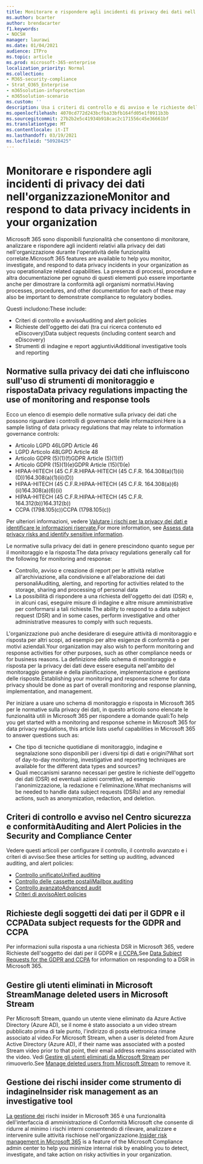 ```yaml
---
title: Monitorare e rispondere agli incidenti di privacy dei dati nell'organizzazione
ms.author: bcarter
author: brendacarter
f1.keywords:
- NOCSH
manager: laurawi
ms.date: 01/04/2021
audience: ITPro
ms.topic: article
ms.prod: microsoft-365-enterprise
localization_priority: Normal
ms.collection:
- M365-security-compliance
- Strat_O365_Enterprise
- m365solution-infoprotection
- m365solution-scenario
ms.custom: ''
description: Usa i criteri di controllo e di avviso e le richieste dell'oggetto dei dati per monitorare e rispondere a eventi imprevisti relativi ai dati personali.
ms.openlocfilehash: 4070cd772d243bcfba33bfb164fd05e1f0911b3b
ms.sourcegitcommit: 27b2b2e5c41934b918cac2c171556c45e36661bf
ms.translationtype: MT
ms.contentlocale: it-IT
ms.lasthandoff: 03/19/2021
ms.locfileid: "50928425"
---
```

# <a name="monitor-and-respond-to-data-privacy-incidents-in-your-organization"></a><span data-ttu-id="c430f-103">Monitorare e rispondere agli incidenti di privacy dei dati nell'organizzazione</span><span class="sxs-lookup"><span data-stu-id="c430f-103">Monitor and respond to data privacy incidents in your organization</span></span>

<span data-ttu-id="c430f-104">Microsoft 365 sono disponibili funzionalità che consentono di monitorare, analizzare e rispondere agli incidenti relativi alla privacy dei dati nell'organizzazione durante l'operatività delle funzionalità correlate.</span><span class="sxs-lookup"><span data-stu-id="c430f-104">Microsoft 365 features are available to help you monitor, investigate, and respond to data privacy incidents in your organization as you operationalize related capabilities.</span></span> <span data-ttu-id="c430f-105">La presenza di processi, procedure e altra documentazione per ognuno di questi elementi può essere importante anche per dimostrare la conformità agli organismi normativi.</span><span class="sxs-lookup"><span data-stu-id="c430f-105">Having processes, procedures, and other documentation for each of these may also be important to demonstrate compliance to regulatory bodies.</span></span>

<span data-ttu-id="c430f-106">Questi includono:</span><span class="sxs-lookup"><span data-stu-id="c430f-106">These include:</span></span> 

- <span data-ttu-id="c430f-107">Criteri di controllo e avviso</span><span class="sxs-lookup"><span data-stu-id="c430f-107">Auditing and alert policies</span></span>
- <span data-ttu-id="c430f-108">Richieste dell'oggetto dei dati (tra cui ricerca contenuto ed eDiscovery)</span><span class="sxs-lookup"><span data-stu-id="c430f-108">Data subject requests (including content search and eDiscovery)</span></span>
- <span data-ttu-id="c430f-109">Strumenti di indagine e report aggiuntivi</span><span class="sxs-lookup"><span data-stu-id="c430f-109">Additional investigative tools and reporting</span></span>

## <a name="data-privacy-regulations-impacting-the-use-of-monitoring-and-response-tools"></a><span data-ttu-id="c430f-110">Normative sulla privacy dei dati che influiscono sull'uso di strumenti di monitoraggio e risposta</span><span class="sxs-lookup"><span data-stu-id="c430f-110">Data privacy regulations impacting the use of monitoring and response tools</span></span>

<span data-ttu-id="c430f-111">Ecco un elenco di esempio delle normative sulla privacy dei dati che possono riguardare i controlli di governance delle informazioni:</span><span class="sxs-lookup"><span data-stu-id="c430f-111">Here is a sample listing of data privacy regulations that may relate to information governance controls:</span></span>

- <span data-ttu-id="c430f-112">Articolo LGPD 46</span><span class="sxs-lookup"><span data-stu-id="c430f-112">LGPD Article 46</span></span>
- <span data-ttu-id="c430f-113">LGPD Articolo 48</span><span class="sxs-lookup"><span data-stu-id="c430f-113">LGPD Article 48</span></span>
- <span data-ttu-id="c430f-114">Articolo GDPR (5)(1)(f)</span><span class="sxs-lookup"><span data-stu-id="c430f-114">GDPR Article (5)(1)(f)</span></span>
- <span data-ttu-id="c430f-115">Articolo GDPR (15)(1)(e)</span><span class="sxs-lookup"><span data-stu-id="c430f-115">GDPR Article (15)(1)(e)</span></span>
- <span data-ttu-id="c430f-116">HIPAA-HITECH (45 C.F.R.</span><span class="sxs-lookup"><span data-stu-id="c430f-116">HIPAA-HITECH (45 C.F.R.</span></span> <span data-ttu-id="c430f-117">164.308(a)(1)(ii)(D))</span><span class="sxs-lookup"><span data-stu-id="c430f-117">164.308(a)(1)(ii)(D))</span></span>
- <span data-ttu-id="c430f-118">HIPAA-HITECH (45 C.F.R.</span><span class="sxs-lookup"><span data-stu-id="c430f-118">HIPAA-HITECH (45 C.F.R.</span></span> <span data-ttu-id="c430f-119">164.308(a)(6)(ii)</span><span class="sxs-lookup"><span data-stu-id="c430f-119">164.308(a)(6)(ii)</span></span>
- <span data-ttu-id="c430f-120">HIPAA-HITECH (45 C.F.R.</span><span class="sxs-lookup"><span data-stu-id="c430f-120">HIPAA-HITECH (45 C.F.R.</span></span> <span data-ttu-id="c430f-121">164.312(b))</span><span class="sxs-lookup"><span data-stu-id="c430f-121">164.312(b))</span></span>
- <span data-ttu-id="c430f-122">CCPA (1798.105(c))</span><span class="sxs-lookup"><span data-stu-id="c430f-122">CCPA (1798.105(c))</span></span>

<span data-ttu-id="c430f-123">Per ulteriori informazioni, vedere [Valutare i rischi per la privacy dei dati e identificare le informazioni riservate.](information-protection-deploy-assess.md)</span><span class="sxs-lookup"><span data-stu-id="c430f-123">For more information, see [Assess data privacy risks and identify sensitive information](information-protection-deploy-assess.md).</span></span>

<span data-ttu-id="c430f-124">Le normative sulla privacy dei dati in genere prescindono quanto segue per il monitoraggio e la risposta:</span><span class="sxs-lookup"><span data-stu-id="c430f-124">The data privacy regulations generally call for the following for monitoring and response:</span></span>

- <span data-ttu-id="c430f-125">Controllo, avviso e creazione di report per le attività relative all'archiviazione, alla condivisione e all'elaborazione dei dati personali</span><span class="sxs-lookup"><span data-stu-id="c430f-125">Auditing, alerting, and reporting for activities related to the storage, sharing and processing of personal data</span></span>
- <span data-ttu-id="c430f-126">La possibilità di rispondere a una richiesta dell'oggetto dei dati (DSR) e, in alcuni casi, eseguire misure di indagine e altre misure amministrative per conformarsi a tali richieste.</span><span class="sxs-lookup"><span data-stu-id="c430f-126">The ability to respond to a data subject request (DSR) and in some cases, perform investigative and other administrative measures to comply with such requests.</span></span>

<span data-ttu-id="c430f-127">L'organizzazione può anche desiderare di eseguire attività di monitoraggio e risposta per altri scopi, ad esempio per altre esigenze di conformità o per motivi aziendali.</span><span class="sxs-lookup"><span data-stu-id="c430f-127">Your organization may also wish to perform monitoring and response activities for other purposes, such as other compliance needs or for business reasons.</span></span> <span data-ttu-id="c430f-128">La definizione dello schema di monitoraggio e risposta per la privacy dei dati deve essere eseguita nell'ambito del monitoraggio generale e della pianificazione, implementazione e gestione delle risposte.</span><span class="sxs-lookup"><span data-stu-id="c430f-128">Establishing your monitoring and response scheme for data privacy should be done as part of overall monitoring and response planning, implementation, and management.</span></span>

<span data-ttu-id="c430f-129">Per iniziare a usare uno schema di monitoraggio e risposta in Microsoft 365 per le normative sulla privacy dei dati, in questo articolo sono elencate le funzionalità utili in Microsoft 365 per rispondere a domande quali:</span><span class="sxs-lookup"><span data-stu-id="c430f-129">To help you get started with a monitoring and response scheme in Microsoft 365 for data privacy regulations, this article lists useful capabilities in Microsoft 365 to answer questions such as:</span></span> 

- <span data-ttu-id="c430f-130">Che tipo di tecniche quotidiane di monitoraggio, indagine e segnalazione sono disponibili per i diversi tipi di dati e origini?</span><span class="sxs-lookup"><span data-stu-id="c430f-130">What sort of day-to-day monitoring, investigative and reporting techniques are available for the different data types and sources?</span></span>
- <span data-ttu-id="c430f-131">Quali meccanismi saranno necessari per gestire le richieste dell'oggetto dei dati (DSR) ed eventuali azioni correttive, ad esempio l'anonimizzazione, la redazione e l'eliminazione.</span><span class="sxs-lookup"><span data-stu-id="c430f-131">What mechanisms will be needed to handle data subject requests (DSRs) and any remedial actions, such as anonymization, redaction, and deletion.</span></span>

## <a name="auditing-and-alert-policies-in-the-security-and-compliance-center"></a><span data-ttu-id="c430f-132">Criteri di controllo e avviso nel Centro sicurezza e conformità</span><span class="sxs-lookup"><span data-stu-id="c430f-132">Auditing and Alert Policies in the Security and Compliance Center</span></span>

<span data-ttu-id="c430f-133">Vedere questi articoli per configurare il controllo, il controllo avanzato e i criteri di avviso:</span><span class="sxs-lookup"><span data-stu-id="c430f-133">See these articles for setting up auditing, advanced auditing, and alert policies:</span></span>

- [<span data-ttu-id="c430f-134">Controllo unificato</span><span class="sxs-lookup"><span data-stu-id="c430f-134">Unified auditing</span></span>](../compliance/search-the-audit-log-in-security-and-compliance.md)
- [<span data-ttu-id="c430f-135">Controllo delle cassette postali</span><span class="sxs-lookup"><span data-stu-id="c430f-135">Mailbox auditing</span></span>](../compliance/enable-mailbox-auditing.md)
- [<span data-ttu-id="c430f-136">Controllo avanzato</span><span class="sxs-lookup"><span data-stu-id="c430f-136">Advanced audit</span></span>](../compliance/advanced-audit.md)
- [<span data-ttu-id="c430f-137">Criteri di avviso</span><span class="sxs-lookup"><span data-stu-id="c430f-137">Alert policies</span></span>](../compliance/alert-policies.md)

## <a name="data-subject-requests-for-the-gdpr-and-ccpa"></a><span data-ttu-id="c430f-138">Richieste degli soggetti dei dati per il GDPR e il CCPA</span><span class="sxs-lookup"><span data-stu-id="c430f-138">Data subject requests for the GDPR and CCPA</span></span>

<span data-ttu-id="c430f-139">Per informazioni sulla risposta a una richiesta DSR in Microsoft 365, vedere Richieste dell'soggetto dei dati per il GDPR e [il CCPA.](/compliance/regulatory/gdpr-dsr-Office365)</span><span class="sxs-lookup"><span data-stu-id="c430f-139">See [Data Subject Requests for the GDPR and CCPA](/compliance/regulatory/gdpr-dsr-Office365) for information on responding to a DSR in Microsoft 365.</span></span>

## <a name="manage-deleted-users-in-microsoft-stream"></a><span data-ttu-id="c430f-140">Gestire gli utenti eliminati in Microsoft Stream</span><span class="sxs-lookup"><span data-stu-id="c430f-140">Manage deleted users in Microsoft Stream</span></span>

<span data-ttu-id="c430f-141">Per Microsoft Stream, quando un utente viene eliminato da Azure Active Directory (Azure AD), se il nome è stato associato a un video stream pubblicato prima di tale punto, l'indirizzo di posta elettronica rimane associato al video.</span><span class="sxs-lookup"><span data-stu-id="c430f-141">For Microsoft Stream, when a user is deleted from Azure Active Directory (Azure AD), if their name was associated with a posted Stream video prior to that point, their email address remains associated with the video.</span></span> <span data-ttu-id="c430f-142">Vedi [Gestire gli utenti eliminati da Microsoft Stream](/stream/managing-deleted-users) per rimuoverlo.</span><span class="sxs-lookup"><span data-stu-id="c430f-142">See [Manage deleted users from Microsoft Stream](/stream/managing-deleted-users) to remove it.</span></span>

## <a name="insider-risk-management-as-an-investigative-tool"></a><span data-ttu-id="c430f-143">Gestione dei rischi insider come strumento di indagine</span><span class="sxs-lookup"><span data-stu-id="c430f-143">Insider risk management as an investigative tool</span></span>

<span data-ttu-id="c430f-144">[La gestione dei](../compliance/insider-risk-management.md) rischi insider in Microsoft 365 è una funzionalità dell'interfaccia di amministrazione di Conformità Microsoft che consente di ridurre al minimo i rischi interni consentendo di rilevare, analizzare e intervenire sulle attività rischiose nell'organizzazione.</span><span class="sxs-lookup"><span data-stu-id="c430f-144">[Insider risk management in Microsoft 365](../compliance/insider-risk-management.md) is a feature of the Microsoft Compliance admin center to help you minimize internal risk by enabling you to detect, investigate, and take action on risky activities in your organization.</span></span>